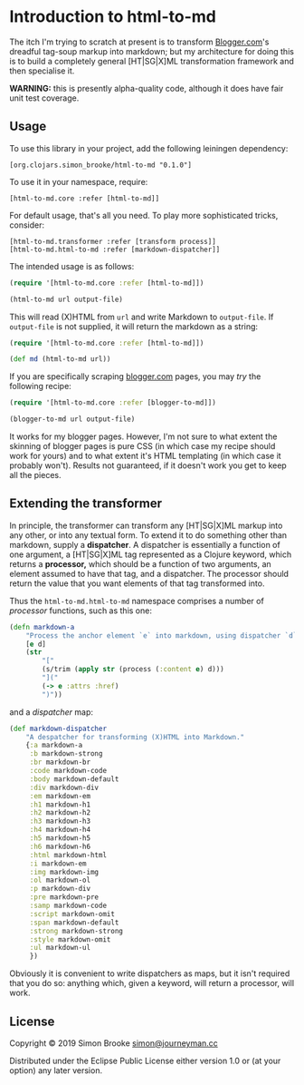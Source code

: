 # Introduction to html-to-md

The itch I'm trying to scratch at present is to transform
[Blogger.com](http://www.blogger.com)'s dreadful tag-soup markup into markdown;
but my architecture for doing this is to build a completely general [HT|SG|X]ML
transformation framework and then specialise it.

**WARNING:** this is presently alpha-quality code, although it does have fair
unit test coverage.

## Usage

To use this library in your project, add the following leiningen dependency:

    [org.clojars.simon_brooke/html-to-md "0.1.0"]

To use it in your namespace, require:

    [html-to-md.core :refer [html-to-md]]

For default usage, that's all you need. To play more sophisticated tricks,
consider:

    [html-to-md.transformer :refer [transform process]]
    [html-to-md.html-to-md :refer [markdown-dispatcher]]

The intended usage is as follows:

```clojure
(require '[html-to-md.core :refer [html-to-md]])

(html-to-md url output-file)
```

This will read (X)HTML from `url` and write Markdown to `output-file`. If
`output-file` is not supplied, it will return the markdown as a string:

```clojure
(require '[html-to-md.core :refer [html-to-md]])

(def md (html-to-md url))
```

If you are specifically scraping [blogger.com](https://www.blogger.com/")
pages, you may *try* the following recipe:

```clojure
(require '[html-to-md.core :refer [blogger-to-md]])

(blogger-to-md url output-file)
```

It works for my blogger pages. However, I'm not sure to what extent the
skinning of blogger pages is pure CSS (in which case my recipe should work
for yours) and to what extent it's HTML templating (in which case it
probably won't). Results not guaranteed, if it doesn't work you get to
keep all the pieces.

## Extending the transformer

In principle, the transformer can transform any [HT|SG|X]ML markup into any
other, or into any textual form. To extend it to do something other than
markdown, supply a **dispatcher**. A dispatcher is essentially a function of one
argument, a [HT|SG|X]ML tag represented as a Clojure keyword, which returns
a **processor,** which should be a function of two arguments, an element assumed
to have that tag, and a dispatcher. The processor should return the value that
you want elements of that tag transformed into.

Thus the `html-to-md.html-to-md` namespace comprises a number of *processor*
functions, such as this one:

```clojure
(defn markdown-a
    "Process the anchor element `e` into markdown, using dispatcher `d`."
    [e d]
    (str
        "["
        (s/trim (apply str (process (:content e) d)))
        "]("
        (-> e :attrs :href)
        ")"))
```

and a *dispatcher* map:

```clojure
(def markdown-dispatcher
    "A despatcher for transforming (X)HTML into Markdown."
    {:a markdown-a
     :b markdown-strong
     :br markdown-br
     :code markdown-code
     :body markdown-default
     :div markdown-div
     :em markdown-em
     :h1 markdown-h1
     :h2 markdown-h2
     :h3 markdown-h3
     :h4 markdown-h4
     :h5 markdown-h5
     :h6 markdown-h6
     :html markdown-html
     :i markdown-em
     :img markdown-img
     :ol markdown-ol
     :p markdown-div
     :pre markdown-pre
     :samp markdown-code
     :script markdown-omit
     :span markdown-default
     :strong markdown-strong
     :style markdown-omit
     :ul markdown-ul
     })
```

Obviously it is convenient to write dispatchers as maps, but it isn't required
that you do so: anything which, given a keyword, will return a processor, will
work.

## License

Copyright © 2019 Simon Brooke <simon@journeyman.cc>

Distributed under the Eclipse Public License either version 1.0 or (at
your option) any later version.

